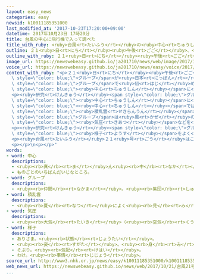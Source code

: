 ```yaml
---
layout: easy_news
categories: easy
newsid: k10011185351000
last_modified_at: '2017-10-23T17:20:00+09:00'
datetime: 2017年10月23日 17時20分
title: 台風の中心に飛行機で入って調べた
title_with_ruby: <ruby>台風<rt>たいふう</rt></ruby>の<ruby>中心<rt>ちゅうしん</rt></ruby>に<ruby>飛行機<rt>ひこうき</rt></ruby>で<ruby>入<rt>はい</rt></ruby>って<ruby>調<rt>しら</rt></ruby>べた
outline: ２１<ruby>日<rt>にち</rt></ruby><ruby>午後<rt>ごご</rt></ruby>、<ruby>名古屋大学<rt>なごやだいがく</rt></ruby>などの<ruby>研究<rt>けんきゅう</rt></ruby>グループが<ruby>日本<rt>にっぽん</rt></ruby>の<ruby>研究<rt>けんきゅう</rt></ruby>グループで<ruby>初<rt>はじ</rt></ruby>めて、<ruby>飛行機<rt>ひこうき</rt></ruby>で<ruby>台風<rt>たいふう</rt></ruby>の<ruby>中心<rt>ちゅうしん</rt></ruby>に<ruby>入<rt>はい</rt></ruby>って<ruby>台風<rt>たいふう</rt></ruby>を<ruby>調<rt>しら</rt></ruby>べました。
outline_with_ruby: ２１<ruby>日<rt>にち</rt></ruby><ruby>午後<rt>ごご</rt></ruby>、<ruby>名古屋大学<rt>なごやだいがく</rt></ruby>などの<ruby>研究<rt>けんきゅう</rt></ruby>グループが<ruby>日本<rt>にっぽん</rt></ruby>の<ruby>研究<rt>けんきゅう</rt></ruby>グループで<ruby>初<rt>はじ</rt></ruby>めて、<ruby>飛行機<rt>ひこうき</rt></ruby>で<ruby>台風<rt>たいふう</rt></ruby>の<ruby>中心<rt>ちゅうしん</rt></ruby>に<ruby>入<rt>はい</rt></ruby>って<ruby>台風<rt>たいふう</rt></ruby>を<ruby>調<rt>しら</rt></ruby>べました。
image_url: https://newswebeasy.github.io/ja201710/news/web/image/2017/10/23/K10011185351_1710212052_1710212053_01_03.jpg
voice_url: https://newswebeasy.github.io/ja201710/news/easy/voice/2017/10/23/k10011185351000.mp3
content_with_ruby: "<p>２１<ruby>日<rt>にち</rt></ruby><ruby>午後<rt>ごご</rt></ruby>、<ruby>名古屋大学<rt>なごやだいがく</rt></ruby>などの<ruby>研究<rt>けんきゅう</rt></ruby><span\
  \ style=\"color: blue;\">グループ</span>が<ruby>日本<rt>にっぽん</rt></ruby>の<ruby>研究<rt>けんきゅう</rt></ruby><span\
  \ style=\"color: blue;\">グループ</span>で<ruby>初<rt>はじ</rt></ruby>めて、<ruby>飛行機<rt>ひこうき</rt></ruby>で<ruby>台風<rt>たいふう</rt></ruby>の<span\
  \ style=\"color: blue;\"><ruby>中心<rt>ちゅうしん</rt></ruby></span>に<ruby>入<rt>はい</rt></ruby>って<ruby>台風<rt>たいふう</rt></ruby>を<ruby>調<rt>しら</rt></ruby>べました。<ruby>調<rt>しら</rt></ruby>べたのは<ruby>日本<rt>にっぽん</rt></ruby>の<ruby>近<rt>ちか</rt></ruby>くに<ruby>来<rt>き</rt></ruby>ていた「<ruby>台風<rt>たいふう</rt></ruby>２１<ruby>号<rt>ごう</rt></ruby>」で、とても<ruby>大<rt>おお</rt></ruby>きくて<ruby>強<rt>つよ</rt></ruby>い<ruby>台風<rt>たいふう</rt></ruby>です。</p>\n\
  <p><ruby>研究<rt>けんきゅう</rt></ruby><span style=\"color: blue;\">グループ</span>は、<ruby>鹿児島空港<rt>かごしまくうこう</rt></ruby>を<ruby>出発<rt>しゅっぱつ</rt></ruby>して１３ｋｍ<ruby>以上<rt>いじょう</rt></ruby>の<ruby>高<rt>たか</rt></ruby>さまで<ruby>上<rt>あ</rt></ruby>がったあと、<ruby>台風<rt>たいふう</rt></ruby>の<ruby>西側<rt>にしがわ</rt></ruby>から<span\
  \ style=\"color: blue;\"><ruby>中心<rt>ちゅうしん</rt></ruby></span>に<ruby>入<rt>はい</rt></ruby>りました。<ruby>台風<rt>たいふう</rt></ruby>の<span\
  \ style=\"color: blue;\"><ruby>中心<rt>ちゅうしん</rt></ruby></span>では<ruby>空<rt>そら</rt></ruby>が<ruby>青<rt>あお</rt></ruby>く<ruby>晴<rt>は</rt></ruby>れていました。<ruby>周<rt>まわ</rt></ruby>りには<span\
  \ style=\"color: blue;\"><ruby>積乱雲<rt>せきらんうん</rt></ruby></span>という<ruby>雲<rt>くも</rt></ruby>があって、<ruby>壁<rt>かべ</rt></ruby>のように<ruby>高<rt>たか</rt></ruby>くなっていました。<ruby>研究<rt>けんきゅう</rt></ruby><span\
  \ style=\"color: blue;\">グループ</span>は<ruby>風<rt>かぜ</rt></ruby>の<ruby>速<rt>はや</rt></ruby>さや<span\
  \ style=\"color: blue;\"><ruby>気圧<rt>きあつ</rt></ruby></span>などを<ruby>調<rt>しら</rt></ruby>べました。</p>\n\
  <p><ruby>研究<rt>けんきゅう</rt></ruby><span style=\"color: blue;\">グループ</span>の<ruby>人<rt>ひと</rt></ruby>は「<ruby>短<rt>みじか</rt></ruby>い<ruby>時間<rt>じかん</rt></ruby>で<ruby>大<rt>おお</rt></ruby>きくなった<ruby>台風<rt>たいふう</rt></ruby>の<span\
  \ style=\"color: blue;\"><ruby>様子<rt>ようす</rt></ruby></span>をよく<ruby>見<rt>み</rt></ruby>ることができました。<ruby>壁<rt>かべ</rt></ruby>のような<ruby>雲<rt>くも</rt></ruby>の<ruby>近<rt>ちか</rt></ruby>くではとても<ruby>強<rt>つよ</rt></ruby>い<ruby>風<rt>かぜ</rt></ruby>が<ruby>吹<rt>ふ</rt></ruby>いていました」と<ruby>話<rt>はな</rt></ruby>しています。</p>\n\
  <p><ruby>台風<rt>たいふう</rt></ruby>２１<ruby>号<rt>ごう</rt></ruby>はこのあと<ruby>日本<rt>にっぽん</rt></ruby>の<ruby>上<rt>うえ</rt></ruby>を<ruby>通<rt>とお</rt></ruby>りました。<ruby>雨<rt>あめ</rt></ruby>がたくさん<ruby>降<rt>ふ</rt></ruby>ったり<ruby>強<rt>つよ</rt></ruby>い<ruby>風<rt>かぜ</rt></ruby>が<ruby>吹<rt>ふ</rt></ruby>いたりして、２３<ruby>日<rt>にち</rt></ruby><ruby>午前<rt>ごぜん</rt></ruby>１０<ruby>時<rt>じ</rt></ruby><ruby>半<rt>はん</rt></ruby>までに、３<ruby>人<rt>にん</rt></ruby>が<ruby>亡<rt>な</rt></ruby>くなって１３０<ruby>人<rt>にん</rt></ruby><ruby>以上<rt>いじょう</rt></ruby>がけがをしたことなどがわかっています。</p>\n\
  <p></p>\n<p></p>"
words:
- word: 中心
  descriptions:
  - <ruby><rb>真</rb><rt>ま</rt></ruby>ん<ruby><rb>中</rb><rt>なか</rt></ruby>。
  - ものごとのいちばんだいじなところ。
- word: グループ
  descriptions:
  - <ruby><rb>仲間</rb><rt>なかま</rt></ruby>。<ruby><rb>集団</rb><rt>しゅうだん</rt></ruby>。
- word: 積乱雲
  descriptions:
  - <ruby><rb>夏</rb><rt>なつ</rt></ruby>によく<ruby><rb>見</rb><rt>み</rt></ruby>られる、<ruby><rb>山</rb><rt>やま</rt></ruby>のように<ruby><rb>高</rb><rt>たか</rt></ruby>く<ruby><rb>盛</rb><rt>も</rt></ruby>り<ruby><rb>上</rb><rt>あ</rt></ruby>がる<ruby><rb>大</rb><rt>おお</rt></ruby>きな<ruby><rb>雲</rb><rt>くも</rt></ruby>。にわか<ruby><rb>雨</rb><rt>あめ</rt></ruby>やかみなりを<ruby><rb>起</rb><rt>お</rt></ruby>こすことが<ruby><rb>多</rb><rt>おお</rt></ruby>い。<ruby><rb>入道雲</rb><rt>にゅうどうぐも</rt></ruby>。<ruby><rb>雷雲</rb><rt>らいうん</rt></ruby>・<ruby><rb>雷雲</rb><rt>かみなりぐも</rt></ruby>。
- word: 気圧
  descriptions:
  - <ruby><rb>大気</rb><rt>たいき</rt></ruby>（<ruby><rb>空気</rb><rt>くうき</rt></ruby>）が<ruby><rb>地球</rb><rt>ちきゅう</rt></ruby>の<ruby><rb>表面</rb><rt>ひょうめん</rt></ruby>をおしつけている<ruby><rb>力</rb><rt>ちから</rt></ruby>。ふつう、ヘクトパスカルで<ruby><rb>表</rb><rt>あらわ</rt></ruby>す。１０１３ヘクトパスカルを１<ruby><rb>気圧</rb><rt>きあつ</rt></ruby>といい、<ruby><rb>水銀柱</rb><rt>すいぎんちゅう</rt></ruby>を７６０ミリメートルの<ruby><rb>高</rb><rt>たか</rt></ruby>さにおし<ruby><rb>上</rb><rt>あ</rt></ruby>げる<ruby><rb>圧力</rb><rt>あつりょく</rt></ruby>に<ruby><rb>等</rb><rt>ひと</rt></ruby>しい。
- word: 様子
  descriptions:
  - ありさま。<ruby><rb>状態</rb><rt>じょうたい</rt></ruby>。
  - <ruby><rb>姿</rb><rt>すがた</rt></ruby>。<ruby><rb>身</rb><rt>み</rt></ruby>なり。
  - そぶり。<ruby><rb>気配</rb><rt>けはい</rt></ruby>。
  - わけ。<ruby><rb>事情</rb><rt>じじょう</rt></ruby>。
source_url: http://www3.nhk.or.jp/news/easy/k10011185351000/k10011185351000.html
web_news_url: https://newswebeasy.github.io/news/web/2017/10/21/台風21号の目に飛行機で入り-直接観測に成功
...
```

